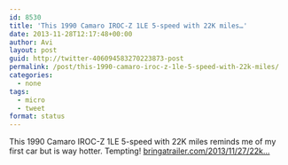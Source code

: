 ```yaml
---
id: 8530
title: 'This 1990 Camaro IROC-Z 1LE 5-speed with 22K miles…'
date: 2013-11-28T12:17:48+00:00
author: Avi
layout: post
guid: http://twitter-406094583270223873-post
permalink: /post/this-1990-camaro-iroc-z-1le-5-speed-with-22k-miles/
categories:
  - none
tags:
  - micro
  - tweet
format: status
---
```

This 1990 Camaro IROC-Z 1LE 5-speed with 22K miles reminds me of my first car but is way hotter. Tempting! [bringatrailer.com/2013/11/27/22k…](http://bringatrailer.com/2013/11/27/22k-mile-1990-camaro-iroc-z-1le-5-speed/?utm_source=rss&utm_medium=rss&utm_campaign=22k-mile-1990-camaro-iroc-z-1le-5-speed)